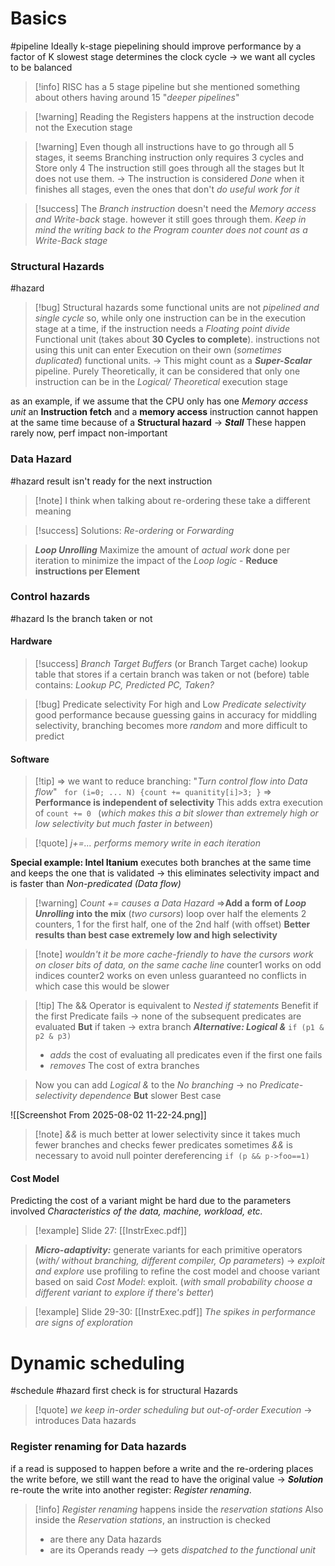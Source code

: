 # Basics
#pipeline
 Ideally k-stage piepelining should improve performance by a factor of K
 slowest stage determines the clock cycle
 -> we want all cycles to be balanced
  >[!info] RISC has a 5 stage pipeline but she mentioned something about others having around 15 "*deeper pipelines*"

>[!warning] Reading the Registers happens at the instruction decode not the Execution stage

>[!warning] Even though all instructions have to go through all 5 stages,  it seems Branching instruction only requires 3 cycles and Store only 4
>The instruction still goes through all the stages but It does not use them. 
>-> The instruction is considered *Done* when it finishes all stages, even the ones that don't *do useful work for it*

>[!success] The *Branch instruction* doesn't need the *Memory access and Write-back* stage. however it still goes through them. 
>*Keep in mind the writing back to the Program counter does not count as a Write-Back stage*

### Structural Hazards
#hazard
>[!bug] Structural hazards
>some functional units are not *pipelined and single cycle*
>so, while only one instruction can be in the execution stage at a time, if the instruction needs a *Floating point divide* Functional unit (takes about **30 Cycles to complete**). instructions not using this unit can enter Execution on their own (*sometimes duplicated*) functional units. -> This might count as a ***Super-Scalar*** pipeline. 
>Purely Theoretically, it can be considered that only one instruction can be in the *Logical/ Theoretical* execution stage

as an example,  if we assume that the CPU only has one *Memory access unit* an **Instruction fetch** and a **memory access** instruction cannot happen at the same time because of a **Structural hazard** -> ***Stall*** 
These happen rarely now, perf impact non-important
### Data Hazard
#hazard
result isn't ready for the next instruction
>[!note] I think when talking about re-ordering these take a different meaning

>[!success] Solutions: *Re-ordering* or *Forwarding*

> ***Loop Unrolling*** Maximize the amount of *actual work* done per iteration to minimize the impact of the *Loop logic* - **Reduce instructions per Element**

### Control hazards
#hazard
Is the branch taken or not
#### Hardware
>[!success] *Branch Target Buffers* (or Branch Target cache)
>lookup table that stores if a certain branch was taken or not (before)
> table contains: *Lookup PC, Predicted PC, Taken?*

>[!bug] Predicate selectivity
>For high and Low *Predicate selectivity* good performance because guessing gains in accuracy
>for middling selectivity, branching becomes more *random* and more difficult to predict
#### Software
>[!tip] => we want to reduce branching:
>"*Turn control flow into Data flow*" 
> ` for (i=0; ... N) {count += quanitity[i]>3; }` 
> => **Performance is independent of selectivity**
> This adds extra execution of `count += 0 ` (*which makes this a bit slower than extremely high or low selectivity but much faster in between*)

>[!quote] *j+=... performs memory write in each iteration*

**Special example: 
Intel Itanium** executes both branches at the same time and keeps the one that is validated 
-> this eliminates selectivity impact and is faster than *Non-predicated (Data flow)* 

>[!warning] *Count += causes a Data Hazard*
> =>**Add a form of *Loop Unrolling* into the mix** (*two cursors*)
> loop over half the elements
> 2 counters, 1 for the first half, one of the 2nd half (with offset)
> **Better results than best case extremely low and high selectivity**

>[!note] *wouldn't it be more cache-friendly to have the cursors work on closer bits of data, on the same cache line*
>counter1 works on odd indices
>counter2 works on even
>unless guaranteed no conflicts in which case this would be slower

>[!tip] The && Operator is equivalent to *Nested if statements*
> Benefit if the first Predicate fails -> none of the subsequent predicates are evaluated 
> **But** if taken -> extra branch
> ***Alternative: Logical &***  `if (p1 & p2 & p3)` 
> + *adds* the cost of evaluating all predicates even if the first one fails
> + *removes* The cost of extra branches

> Now you can add *Logical &* to the *No branching* -> no *Predicate-selectivity dependence* 
> **But** slower Best case

![[Screenshot From 2025-08-02 11-22-24.png]]
>[!note] *&&* is much better at lower selectivity since it takes much fewer branches and checks fewer predicates
>sometimes *&&* is necessary to avoid null pointer dereferencing `if (p && p->foo==1)` 

#### Cost Model
Predicting the cost of a variant might be hard due to the parameters involved
*Characteristics of the data, machine, workload, etc.*
>[!example] Slide 27: [[InstrExec.pdf]]

> ***Micro-adaptivity:*** generate variants for each primitive operators (*with/ without branching, different compiler, Op parameters*) -> *exploit and explore* use profiling to refine the cost model and choose variant based on said *Cost Model*: exploit. (*with small probability choose a different variant to explore if there's better*)

 >[!example] Slide 29-30: [[InstrExec.pdf]]
 >*The spikes in performance are signs of exploration*

# Dynamic scheduling
#schedule #hazard
first check is for structural Hazards
>[!quote] *we keep in-order scheduling but out-of-order Execution*
>-> introduces Data hazards

### Register renaming for Data hazards
if a read is supposed to happen before a write and the re-ordering places the write before, we still want the read to have the original value
-> ***Solution*** re-route the write into another register: *Register renaming*.
>[!info] *Register renaming* happens inside the *reservation stations*
>Also inside the *Reservation stations*, an instruction is checked 
>- are there any Data hazards
>- are its Operands ready
>--> gets *dispatched to the functional unit*






